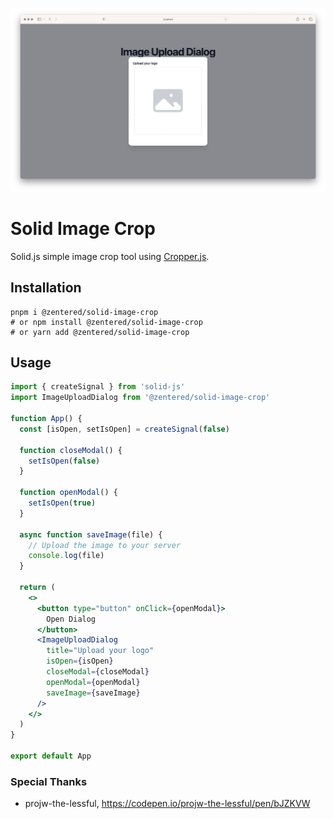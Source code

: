 <p align="center">
  <img src=".github/assets/header.png">
</p>

# Solid Image Crop

Solid.js simple image crop tool using
[Cropper.js](https://github.com/fengyuanchen/cropperjs).

## Installation

    pnpm i @zentered/solid-image-crop
    # or npm install @zentered/solid-image-crop
    # or yarn add @zentered/solid-image-crop

## Usage

```jsx
import { createSignal } from 'solid-js'
import ImageUploadDialog from '@zentered/solid-image-crop'

function App() {
  const [isOpen, setIsOpen] = createSignal(false)

  function closeModal() {
    setIsOpen(false)
  }

  function openModal() {
    setIsOpen(true)
  }

  async function saveImage(file) {
    // Upload the image to your server
    console.log(file)
  }

  return (
    <>
      <button type="button" onClick={openModal}>
        Open Dialog
      </button>
      <ImageUploadDialog
        title="Upload your logo"
        isOpen={isOpen}
        closeModal={closeModal}
        openModal={openModal}
        saveImage={saveImage}
      />
    </>
  )
}

export default App
```

### Special Thanks

- projw-the-lessful, https://codepen.io/projw-the-lessful/pen/bJZKVW
